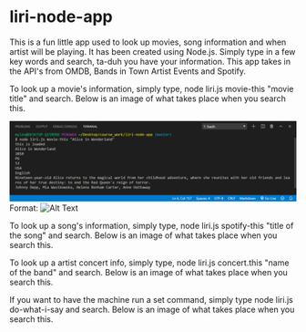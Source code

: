 # liri-node-app
This is a fun little app used to look up movies, song information and when artist will be playing.
It has been created using Node.js. Simply type in a few key words and search, ta-duh you have your information.
This app takes in the API's from OMDB, Bands in Town Artist Events and Spotify.

To look up a movie's information, simply type, node liri.js movie-this "movie title" and search. Below is an image of what takes place when you search this.

![Movie-this image](/images/movie-this.png)
Format: ![Alt Text](url)

To look up a song's information, simply type, node liri.js spotify-this "title of the song" and search. Below is an image of what takes place when you search this.

To look up a artist concert info, simply type, node liri.js concert.this "name of the band" and search. Below is an image of what takes place when you search this.

If you want to have the machine run a set command, simply type node liri.js do-what-i-say and search.
Below is an image of what takes place when you search this.